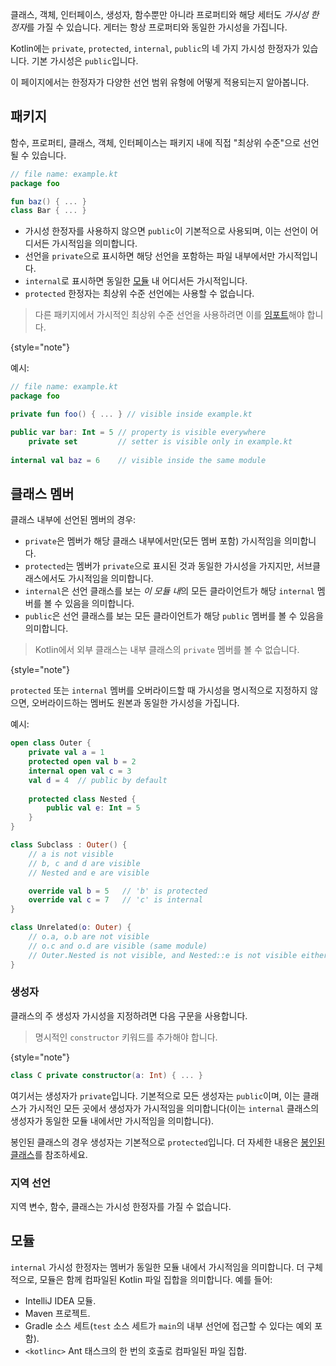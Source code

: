 [//]: # (title: 가시성 한정자)

클래스, 객체, 인터페이스, 생성자, 함수뿐만 아니라 프로퍼티와 해당 세터도 *가시성 한정자*를 가질 수 있습니다.
게터는 항상 프로퍼티와 동일한 가시성을 가집니다.

Kotlin에는 `private`, `protected`, `internal`, `public`의 네 가지 가시성 한정자가 있습니다.
기본 가시성은 `public`입니다.

이 페이지에서는 한정자가 다양한 선언 범위 유형에 어떻게 적용되는지 알아봅니다.

## 패키지

함수, 프로퍼티, 클래스, 객체, 인터페이스는 패키지 내에 직접 "최상위 수준"으로 선언될 수 있습니다.

```kotlin
// file name: example.kt
package foo

fun baz() { ... }
class Bar { ... }
```

* 가시성 한정자를 사용하지 않으면 `public`이 기본적으로 사용되며, 이는 선언이 어디서든 가시적임을 의미합니다.
* 선언을 `private`으로 표시하면 해당 선언을 포함하는 파일 내부에서만 가시적입니다.
* `internal`로 표시하면 동일한 [모듈](#modules) 내 어디서든 가시적입니다.
* `protected` 한정자는 최상위 수준 선언에는 사용할 수 없습니다.

>다른 패키지에서 가시적인 최상위 수준 선언을 사용하려면 이를 [임포트](packages.md#imports)해야 합니다.
>
{style="note"}

예시:

```kotlin
// file name: example.kt
package foo

private fun foo() { ... } // visible inside example.kt

public var bar: Int = 5 // property is visible everywhere
    private set         // setter is visible only in example.kt
    
internal val baz = 6    // visible inside the same module
```

## 클래스 멤버

클래스 내부에 선언된 멤버의 경우:

* `private`은 멤버가 해당 클래스 내부에서만(모든 멤버 포함) 가시적임을 의미합니다.
* `protected`는 멤버가 `private`으로 표시된 것과 동일한 가시성을 가지지만, 서브클래스에서도 가시적임을 의미합니다.
* `internal`은 선언 클래스를 보는 *이 모듈 내*의 모든 클라이언트가 해당 `internal` 멤버를 볼 수 있음을 의미합니다.
* `public`은 선언 클래스를 보는 모든 클라이언트가 해당 `public` 멤버를 볼 수 있음을 의미합니다.

> Kotlin에서 외부 클래스는 내부 클래스의 `private` 멤버를 볼 수 없습니다.
>
{style="note"}

`protected` 또는 `internal` 멤버를 오버라이드할 때 가시성을 명시적으로 지정하지 않으면, 오버라이드하는 멤버도 원본과 동일한 가시성을 가집니다.

예시:

```kotlin
open class Outer {
    private val a = 1
    protected open val b = 2
    internal open val c = 3
    val d = 4  // public by default
    
    protected class Nested {
        public val e: Int = 5
    }
}

class Subclass : Outer() {
    // a is not visible
    // b, c and d are visible
    // Nested and e are visible

    override val b = 5   // 'b' is protected
    override val c = 7   // 'c' is internal
}

class Unrelated(o: Outer) {
    // o.a, o.b are not visible
    // o.c and o.d are visible (same module)
    // Outer.Nested is not visible, and Nested::e is not visible either 
}
```

### 생성자

클래스의 주 생성자 가시성을 지정하려면 다음 구문을 사용합니다.

> 명시적인 `constructor` 키워드를 추가해야 합니다.
>
{style="note"}

```kotlin
class C private constructor(a: Int) { ... }
```

여기서는 생성자가 `private`입니다. 기본적으로 모든 생성자는 `public`이며, 이는 클래스가 가시적인 모든 곳에서 생성자가 가시적임을 의미합니다(이는 `internal` 클래스의 생성자가 동일한 모듈 내에서만 가시적임을 의미합니다).

봉인된 클래스의 경우 생성자는 기본적으로 `protected`입니다. 더 자세한 내용은 [봉인된 클래스](sealed-classes.md#constructors)를 참조하세요.

### 지역 선언

지역 변수, 함수, 클래스는 가시성 한정자를 가질 수 없습니다.

## 모듈

`internal` 가시성 한정자는 멤버가 동일한 모듈 내에서 가시적임을 의미합니다. 더 구체적으로, 모듈은 함께 컴파일된 Kotlin 파일 집합을 의미합니다. 예를 들어:

* IntelliJ IDEA 모듈.
* Maven 프로젝트.
* Gradle 소스 세트(`test` 소스 세트가 `main`의 내부 선언에 접근할 수 있다는 예외 포함).
* `<kotlinc>` Ant 태스크의 한 번의 호출로 컴파일된 파일 집합.